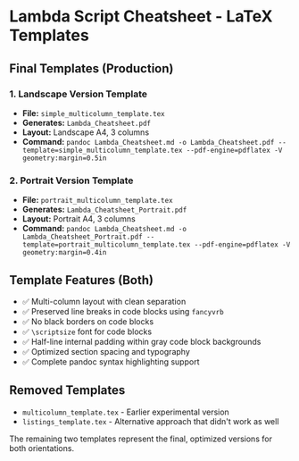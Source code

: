 # Lambda Script Cheatsheet - LaTeX Templates

## Final Templates (Production)

### 1. Landscape Version Template
- **File:** `simple_multicolumn_template.tex`
- **Generates:** `Lambda_Cheatsheet.pdf`
- **Layout:** Landscape A4, 3 columns
- **Command:** `pandoc Lambda_Cheatsheet.md -o Lambda_Cheatsheet.pdf --template=simple_multicolumn_template.tex --pdf-engine=pdflatex -V geometry:margin=0.5in`

### 2. Portrait Version Template  
- **File:** `portrait_multicolumn_template.tex`
- **Generates:** `Lambda_Cheatsheet_Portrait.pdf`
- **Layout:** Portrait A4, 3 columns
- **Command:** `pandoc Lambda_Cheatsheet.md -o Lambda_Cheatsheet_Portrait.pdf --template=portrait_multicolumn_template.tex --pdf-engine=pdflatex -V geometry:margin=0.4in`

## Template Features (Both)
- ✅ Multi-column layout with clean separation
- ✅ Preserved line breaks in code blocks using `fancyvrb`
- ✅ No black borders on code blocks
- ✅ `\scriptsize` font for code blocks
- ✅ Half-line internal padding within gray code block backgrounds
- ✅ Optimized section spacing and typography
- ✅ Complete pandoc syntax highlighting support

## Removed Templates
- `multicolumn_template.tex` - Earlier experimental version
- `listings_template.tex` - Alternative approach that didn't work as well

The remaining two templates represent the final, optimized versions for both orientations.
